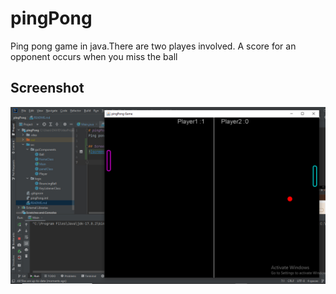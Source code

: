 # pingPong
Ping pong game in java.There are two playes involved. A score for an opponent occurs when you miss the ball 

## Screenshot
![screenshot](https://github.com/DevitoDbug/pingPong/blob/master/src/Screenshot/screenshot.jpg?raw=true)

